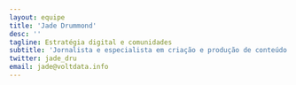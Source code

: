 ```yaml
---
layout: equipe
title: 'Jade Drummond'
desc: ''
tagline: Estratégia digital e comunidades
subtitle: 'Jornalista e especialista em criação e produção de conteúdo. Responsável pela estratégia de comunicação digital e gerenciamento de comunidade dos projetos do Núcleo Jornalismo e do Volt Data Lab. Fica por conta das análises de audiência e das diversas formas de se comunicar com o público, seja por redes sociais, newsletters ou outros meios. Além disso, auxilia na pesquisa e desenvolvimento de ferramentas e produtos.'
twitter: jade_dru
email: jade@voltdata.info
---
```

